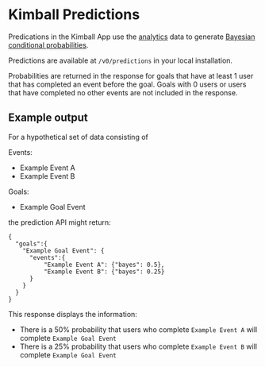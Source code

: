 # Kimball Predictions

Predications in the Kimball App use the [analytics](/analytics.md) data to generate [Bayesian conditional probabilities](https://en.wikipedia.org/wiki/Bayesian_statistics).

Predictions are available at `/v0/predictions` in your local installation.

Probabilities are returned in the response for goals that have at least 1 user that has completed an event before the goal. Goals with 0 users or users that have completed no other events are not included in the response.

## Example output

For a hypothetical set of data consisting of

Events:
  * Example Event A
  * Example Event B

Goals:
  * Example Goal Event

the prediction API might return:

```
{
  "goals":{
    "Example Goal Event": {
      "events":{
          "Example Event A": {"bayes": 0.5},
          "Example Event B": {"bayes": 0.25}
      }
    }
  }
}
```

This response displays the information:

* There is a 50% probability that users who complete `Example Event A` will complete `Example Goal Event`
* There is a 25% probability that users who complete `Example Event B` will complete `Example Goal Event`
